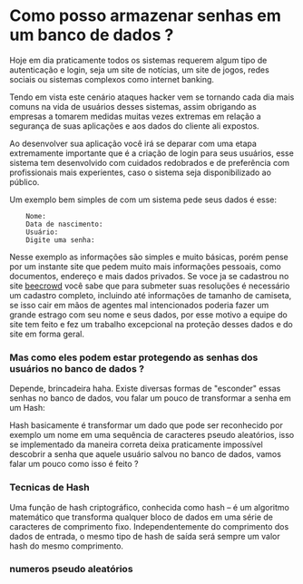# Como posso armazenar senhas em um banco de dados ?


Hoje em dia praticamente todos os sistemas requerem algum tipo de autenticação e login, seja um site de notícias, um site de jogos, redes sociais ou sistemas complexos como internet banking. 

Tendo em vista este cenário ataques hacker vem se tornando cada dia mais comuns na vida de usuários desses sistemas, assim obrigando as empresas a tomarem medidas muitas vezes extremas em relação a segurança de suas aplicações e aos dados do cliente ali expostos. 

Ao desenvolver sua aplicação você irá se deparar com uma etapa extremamente importante que é a criação de login para seus usuários, esse sistema tem desenvolvido com cuidados redobrados e de preferência com profissionais mais experientes, caso o sistema seja disponibilizado ao público.

Um exemplo bem simples de com um sistema pede seus dados é esse: 

```
    Nome: 
    Data de nascimento:
    Usuário:
    Digite uma senha:
```

Nesse exemplo as informações são simples e muito básicas, porém pense por um instante site que pedem muito mais informações pessoais, como documentos, endereço e mais dados privados. Se voce ja se cadastrou no site [beecrowd](https://beecrowd.com.br/) você sabe que para submeter suas resoluções é necessário um cadastro completo, incluindo até informações de tamanho de camiseta, se isso cair em mãos de agentes mal intencionados poderia fazer um grande estrago com seu nome e seus dados, por esse motivo a equipe do site tem feito e fez um trabalho excepcional na proteção desses dados e do site em forma geral.

### Mas  como eles podem estar protegendo as senhas dos usuários no banco de dados ?

Depende, brincadeira haha. Existe diversas formas de "esconder" essas senhas no banco de dados, vou falar um pouco de transformar a senha em um Hash: 

Hash basicamente é transformar um dado que pode ser reconhecido por exemplo um nome em uma sequência de caracteres pseudo aleatórios, isso se implementado da maneira correta deixa praticamente impossível descobrir a senha que aquele usuário salvou no banco de dados, vamos falar um pouco como isso é feito ?


### Tecnicas de Hash

Uma função de hash criptográfico, conhecida como hash – é um algoritmo matemático que transforma qualquer bloco de dados em uma série de caracteres de comprimento fixo.
Independentemente do comprimento dos dados de entrada, o mesmo tipo de hash de saída será sempre um valor hash do mesmo comprimento.

### numeros pseudo aleatórios
